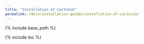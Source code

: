 ```yaml
---
title: "Installation of CactoSim"
permalink: /docs/installation-guides/installation-of-cactosim/
---
```


{% include base_path %}

{% include toc %}